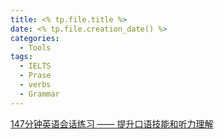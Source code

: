 ```yaml
---
title: <% tp.file.title %>
date: <% tp.file.creation_date() %>
categories:
  - Tools
tags:
  - IELTS
  - Prase
  - verbs
  - Grammar
---
```


<!--more-->

[147分钟英语会话练习 —— 提升口语技能和听力理解](https://www.bilibili.com/video/BV18J22YzEam/?vd_source=7038f96b6bb3b14743531b102b109c43&spm_id_from=333.788.videopod.sections)

